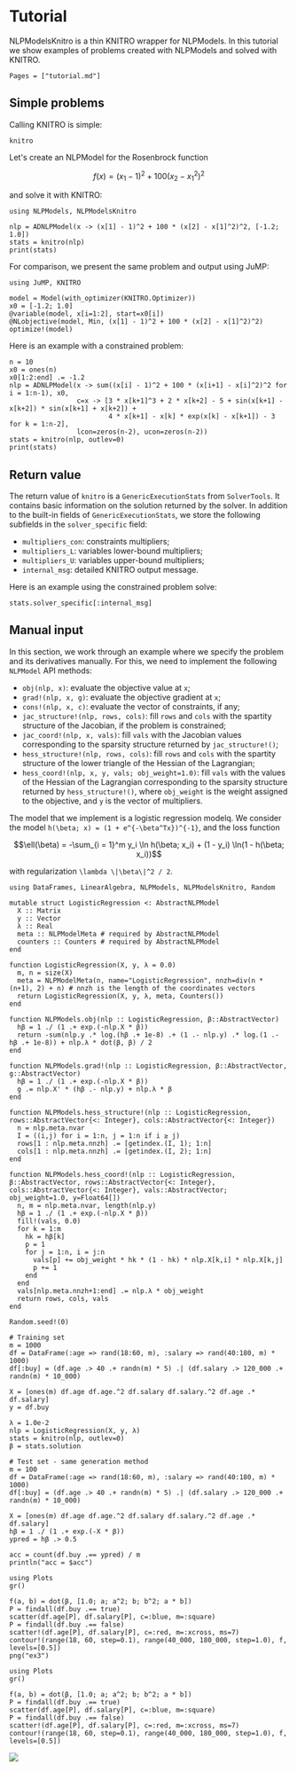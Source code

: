 # Tutorial

NLPModelsKnitro is a thin KNITRO wrapper for NLPModels. In this tutorial we show examples of problems created with NLPModels and solved with KNITRO.
```@contents
Pages = ["tutorial.md"]
```

## Simple problems

Calling KNITRO is simple:
```@docs
knitro
```

Let's create an NLPModel for the Rosenbrock function
```math
f(x) = (x_1 - 1)^2 + 100 (x_2 - x_1^2)^2
```
and solve it with KNITRO:
```@example ex1
using NLPModels, NLPModelsKnitro

nlp = ADNLPModel(x -> (x[1] - 1)^2 + 100 * (x[2] - x[1]^2)^2, [-1.2; 1.0])
stats = knitro(nlp)
print(stats)
```

For comparison, we present the same problem and output using JuMP:
```@example ex2
using JuMP, KNITRO

model = Model(with_optimizer(KNITRO.Optimizer))
x0 = [-1.2; 1.0]
@variable(model, x[i=1:2], start=x0[i])
@NLobjective(model, Min, (x[1] - 1)^2 + 100 * (x[2] - x[1]^2)^2)
optimize!(model)
```

Here is an example with a constrained problem:
```@example ex1
n = 10
x0 = ones(n)
x0[1:2:end] .= -1.2
nlp = ADNLPModel(x -> sum((x[i] - 1)^2 + 100 * (x[i+1] - x[i]^2)^2 for i = 1:n-1), x0,
                 c=x -> [3 * x[k+1]^3 + 2 * x[k+2] - 5 + sin(x[k+1] - x[k+2]) * sin(x[k+1] + x[k+2]) +
                         4 * x[k+1] - x[k] * exp(x[k] - x[k+1]) - 3 for k = 1:n-2],
                 lcon=zeros(n-2), ucon=zeros(n-2))
stats = knitro(nlp, outlev=0)
print(stats)
```

## Return value

The return value of `knitro` is a `GenericExecutionStats` from `SolverTools`. It contains basic information on the solution returned by the solver.
In addition to the built-in fields of `GenericExecutionStats`, we store the following subfields in the `solver_specific` field:

- `multipliers_con`: constraints multipliers;
- `multipliers_L`: variables lower-bound multipliers;
- `multipliers_U`: variables upper-bound multipliers;
- `internal_msg`: detailed KNITRO output message.

Here is an example using the constrained problem solve:
```@example ex1
stats.solver_specific[:internal_msg]
```

## Manual input

In this section, we work through an example where we specify the problem and its derivatives manually. For this, we need to implement the following `NLPModel` API methods:
- `obj(nlp, x)`: evaluate the objective value at `x`;
- `grad!(nlp, x, g)`: evaluate the objective gradient at `x`;
- `cons!(nlp, x, c)`: evaluate the vector of constraints, if any;
- `jac_structure!(nlp, rows, cols)`: fill `rows` and `cols` with the spartity structure of the Jacobian, if the problem is constrained;
- `jac_coord!(nlp, x, vals)`: fill `vals` with the Jacobian values corresponding to the sparsity structure returned by `jac_structure!()`;
- `hess_structure!(nlp, rows, cols)`: fill `rows` and `cols` with the spartity structure of the lower triangle of the Hessian of the Lagrangian;
- `hess_coord!(nlp, x, y, vals; obj_weight=1.0)`: fill `vals` with the values of the Hessian of the Lagrangian corresponding to the sparsity structure returned by `hess_structure!()`, where `obj_weight` is the weight assigned to the objective, and `y` is the vector of multipliers.

The model that we implement is a logistic regression modelq. We consider the model ``h(\beta; x) = (1 + e^{-\beta^Tx})^{-1}``, and the loss function
```math
\ell(\beta) = -\sum_{i = 1}^m y_i \ln h(\beta; x_i) + (1 - y_i) \ln(1 - h(\beta; x_i))
```
with regularization ``\lambda \|\beta\|^2 / 2``.

```@example ex3
using DataFrames, LinearAlgebra, NLPModels, NLPModelsKnitro, Random

mutable struct LogisticRegression <: AbstractNLPModel
  X :: Matrix
  y :: Vector
  λ :: Real
  meta :: NLPModelMeta # required by AbstractNLPModel
  counters :: Counters # required by AbstractNLPModel
end

function LogisticRegression(X, y, λ = 0.0)
  m, n = size(X)
  meta = NLPModelMeta(n, name="LogisticRegression", nnzh=div(n * (n+1), 2) + n) # nnzh is the length of the coordinates vectors
  return LogisticRegression(X, y, λ, meta, Counters())
end

function NLPModels.obj(nlp :: LogisticRegression, β::AbstractVector)
  hβ = 1 ./ (1 .+ exp.(-nlp.X * β))
  return -sum(nlp.y .* log.(hβ .+ 1e-8) .+ (1 .- nlp.y) .* log.(1 .- hβ .+ 1e-8)) + nlp.λ * dot(β, β) / 2
end

function NLPModels.grad!(nlp :: LogisticRegression, β::AbstractVector, g::AbstractVector)
  hβ = 1 ./ (1 .+ exp.(-nlp.X * β))
  g .= nlp.X' * (hβ .- nlp.y) + nlp.λ * β
end

function NLPModels.hess_structure!(nlp :: LogisticRegression, rows::AbstractVector{<: Integer}, cols::AbstractVector{<: Integer})
  n = nlp.meta.nvar
  I = ((i,j) for i = 1:n, j = 1:n if i ≥ j)
  rows[1 : nlp.meta.nnzh] .= [getindex.(I, 1); 1:n]
  cols[1 : nlp.meta.nnzh] .= [getindex.(I, 2); 1:n]
end

function NLPModels.hess_coord!(nlp :: LogisticRegression, β::AbstractVector, rows::AbstractVector{<: Integer}, cols::AbstractVector{<: Integer}, vals::AbstractVector; obj_weight=1.0, y=Float64[])
  n, m = nlp.meta.nvar, length(nlp.y)
  hβ = 1 ./ (1 .+ exp.(-nlp.X * β))
  fill!(vals, 0.0)
  for k = 1:m
    hk = hβ[k]
    p = 1
    for j = 1:n, i = j:n
      vals[p] += obj_weight * hk * (1 - hk) * nlp.X[k,i] * nlp.X[k,j]
      p += 1
    end
  end
  vals[nlp.meta.nnzh+1:end] .= nlp.λ * obj_weight
  return rows, cols, vals
end

Random.seed!(0)

# Training set
m = 1000
df = DataFrame(:age => rand(18:60, m), :salary => rand(40:180, m) * 1000)
df[:buy] = (df.age .> 40 .+ randn(m) * 5) .| (df.salary .> 120_000 .+ randn(m) * 10_000)

X = [ones(m) df.age df.age.^2 df.salary df.salary.^2 df.age .* df.salary]
y = df.buy

λ = 1.0e-2
nlp = LogisticRegression(X, y, λ)
stats = knitro(nlp, outlev=0)
β = stats.solution

# Test set - same generation method
m = 100
df = DataFrame(:age => rand(18:60, m), :salary => rand(40:180, m) * 1000)
df[:buy] = (df.age .> 40 .+ randn(m) * 5) .| (df.salary .> 120_000 .+ randn(m) * 10_000)

X = [ones(m) df.age df.age.^2 df.salary df.salary.^2 df.age .* df.salary]
hβ = 1 ./ (1 .+ exp.(-X * β))
ypred = hβ .> 0.5

acc = count(df.buy .== ypred) / m
println("acc = $acc")
```

```@setup ex3
using Plots
gr()

f(a, b) = dot(β, [1.0; a; a^2; b; b^2; a * b])
P = findall(df.buy .== true)
scatter(df.age[P], df.salary[P], c=:blue, m=:square)
P = findall(df.buy .== false)
scatter!(df.age[P], df.salary[P], c=:red, m=:xcross, ms=7)
contour!(range(18, 60, step=0.1), range(40_000, 180_000, step=1.0), f, levels=[0.5])
png("ex3")
```

```
using Plots
gr()

f(a, b) = dot(β, [1.0; a; a^2; b; b^2; a * b])
P = findall(df.buy .== true)
scatter(df.age[P], df.salary[P], c=:blue, m=:square)
P = findall(df.buy .== false)
scatter!(df.age[P], df.salary[P], c=:red, m=:xcross, ms=7)
contour!(range(18, 60, step=0.1), range(40_000, 180_000, step=1.0), f, levels=[0.5])
```

![](ex3.png)
